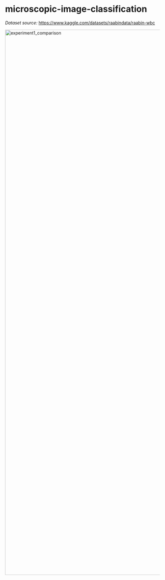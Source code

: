 # microscopic-image-classification
*Dataset source:* https://www.kaggle.com/datasets/raabindata/raabin-wbc

<img width="4764" height="1769" alt="experiment1_comparison" src="https://github.com/user-attachments/assets/13bab987-5e7a-4aa2-8398-8d5734dfddfb" />
